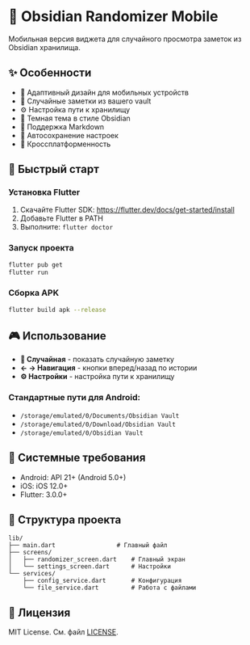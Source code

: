 # 📱 Obsidian Randomizer Mobile

Мобильная версия виджета для случайного просмотра заметок из Obsidian хранилища.

## ✨ Особенности

- 🎯 Адаптивный дизайн для мобильных устройств
- 🔄 Случайные заметки из вашего vault
- ⚙️ Настройка пути к хранилищу
- 🎨 Темная тема в стиле Obsidian
- 📝 Поддержка Markdown
- 💾 Автосохранение настроек
- 📱 Кроссплатформенность

## 🚀 Быстрый старт

### Установка Flutter
1. Скачайте Flutter SDK: https://flutter.dev/docs/get-started/install
2. Добавьте Flutter в PATH
3. Выполните: `flutter doctor`

### Запуск проекта
```bash
flutter pub get
flutter run
```

### Сборка APK
```bash
flutter build apk --release
```

## 🎮 Использование

- **🎲 Случайная** - показать случайную заметку
- **← → Навигация** - кнопки вперед/назад по истории
- **⚙️ Настройки** - настройка пути к хранилищу

### Стандартные пути для Android:
- `/storage/emulated/0/Documents/Obsidian Vault`
- `/storage/emulated/0/Download/Obsidian Vault`
- `/storage/emulated/0/Obsidian Vault`

## 🔧 Системные требования

- Android: API 21+ (Android 5.0+)
- iOS: iOS 12.0+
- Flutter: 3.0.0+

## 📁 Структура проекта

```
lib/
├── main.dart                 # Главный файл
├── screens/
│   ├── randomizer_screen.dart    # Главный экран
│   └── settings_screen.dart      # Настройки
└── services/
    ├── config_service.dart       # Конфигурация
    └── file_service.dart         # Работа с файлами
```

## 📝 Лицензия

MIT License. См. файл [LICENSE](LICENSE). 